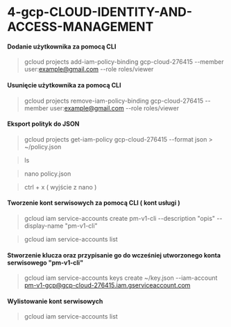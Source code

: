 # 4-gcp-CLOUD-IDENTITY-AND-ACCESS-MANAGEMENT

#### Dodanie użytkownika za pomocą CLI 

> gcloud projects add-iam-policy-binding gcp-cloud-276415 --member user:example@gmail.com --role roles/viewer

#### Usunięcie użytkownika za pomocą CLI 

> gcloud projects remove-iam-policy-binding gcp-cloud-276415 --member user:example@gmail.com --role roles/viewer

#### Eksport polityk do JSON

> gcloud projects get-iam-policy gcp-cloud-276415 --format json > ~/policy.json

> ls

> nano policy.json

> ctrl + x ( wyjście z nano )

#### Tworzenie kont serwisowych za pomocą CLI ( kont usługi )

> gcloud iam service-accounts create pm-v1-cli --description "opis" --display-name "pm-v1-cli"

> gcloud iam service-accounts list

#### Stworzenie klucza oraz przypisanie go do wcześniej utworzonego konta serwisowego "pm-v1-cli"

> gcloud iam service-accounts keys create ~/key.json --iam-account pm-v1-gcp@gcp-cloud-276415.iam.gserviceaccount.com

#### Wylistowanie kont serwisowych

> gcloud iam service-accounts list







